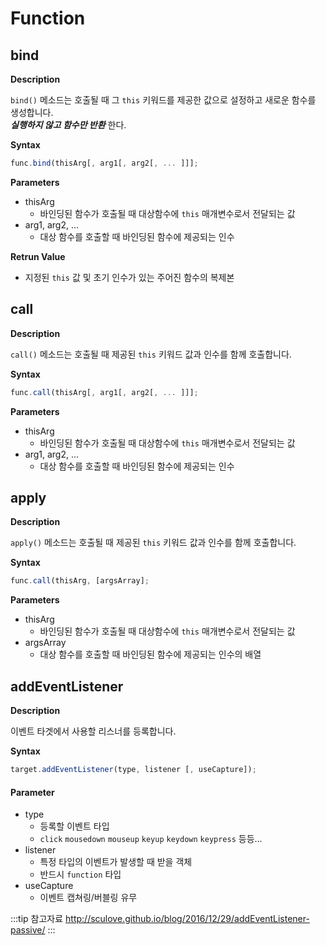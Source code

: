 # Function

## bind

**Description**

`bind()` 메소드는 호출될 때 그 `this` 키워드를 제공한 값으로 설정하고 새로운 함수를 생성합니다.  
_**실행하지 않고 함수만 반환**_ 한다.

**Syntax**

```javascript
func.bind(thisArg[, arg1[, arg2[, ... ]]];
```

**Parameters**

* thisArg
  * 바인딩된 함수가 호출될 때 대상함수에 `this` 매개변수로서 전달되는 값 
* arg1, arg2, ...
  * 대상 함수를 호출할 때 바인딩된 함수에 제공되는 인수

**Retrun Value**

* 지정된 `this` 값 및 초기 인수가 있는 주어진 함수의 복제본 

## call

**Description**

`call()` 메소드는 호출될 때 제공된 `this` 키워드 값과 인수를 함께 호출합니다.

**Syntax**

```javascript
func.call(thisArg[, arg1[, arg2[, ... ]]];
```

**Parameters**

* thisArg
  * 바인딩된 함수가 호출될 때 대상함수에 `this` 매개변수로서 전달되는 값 
* arg1, arg2, ...
  * 대상 함수를 호출할 때 바인딩된 함수에 제공되는 인수

## apply

**Description**

`apply()` 메소드는 호출될 때 제공된 `this` 키워드 값과 인수를 함께 호출합니다.

**Syntax**

```javascript
func.call(thisArg, [argsArray];
```

**Parameters**

* thisArg
  * 바인딩된 함수가 호출될 때 대상함수에 `this` 매개변수로서 전달되는 값 
* argsArray
  * 대상 함수를 호출할 때 바인딩된 함수에 제공되는 인수의 배열

## addEventListener

**Description**

이벤트 타겟에서 사용할 리스너를 등록합니다. 

**Syntax**

```javascript
target.addEventListener(type, listener [, useCapture]);
```

#### Parameter

* type
  * 등록할 이벤트 타입 
  * `click` `mousedown` `mouseup` `keyup` `keydown` `keypress`  등등...
* listener
  * 특정 타입의 이벤트가 발생할 때 받을 객체
  * 반드시 `function` 타입
* useCapture
  * 이벤트 캡쳐링/버블링 유무

:::tip 참고자료
<http://sculove.github.io/blog/2016/12/29/addEventListener-passive/>
:::